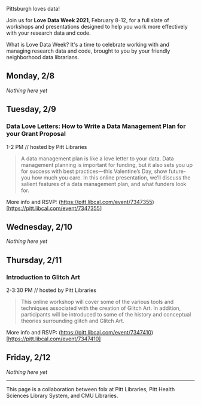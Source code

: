 Pittsburgh loves data!

Join us for **Love Data Week 2021**, February 8-12, for a full slate of workshops and presentations designed to help you work more effectively with your research data and code.

What is Love Data Week? It's a time to celebrate working with and managing research data and code, brought to you by your friendly neighborhood data librarians. 

## Monday, 2/8
*Nothing here yet*

## Tuesday, 2/9

### Data Love Letters: How to Write a Data Management Plan for your Grant Proposal
1-2 PM // hosted by Pitt Libraries  
>A data management plan is like a love letter to your data. Data management planning is important for funding, but it also sets you up for success with best practices—this Valentine’s Day, show future-you how much you care. In this online presentation, we’ll discuss the salient features of a data management plan, and what funders look for.   

More info and RSVP: (https://pitt.libcal.com/event/7347355)[https://pitt.libcal.com/event/7347355]

## Wednesday, 2/10
*Nothing here yet*

## Thursday, 2/11
### Introduction to Glitch Art
2-3:30 PM // hosted by Pitt Libraries  
>This online workshop will cover some of the various tools and techniques associated with the creation of Glitch Art. In addition, participants will be introduced to some of the history and conceptual theories surrounding glitch and Glitch Art.  

More info and RSVP: (https://pitt.libcal.com/event/7347410)[https://pitt.libcal.com/event/7347410]

## Friday, 2/12
*Nothing here yet*


---
This page is a collaboration between folx at Pitt Libraries, Pitt Health Sciences Library System, and CMU Libraries.
